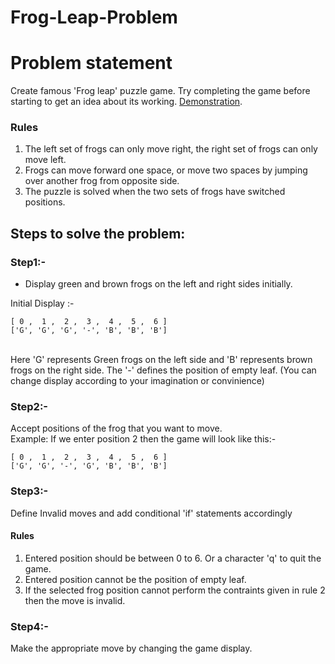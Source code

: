 # Frog-Leap-Problem

# Problem statement

Create famous 'Frog leap' puzzle game. Try completing the game before starting to get an idea about its working.
[Demonstration](https://www.neok12.com/games/leap-froggies/leap-froggies.htm).


### Rules ###
1. The left set of frogs can only move right, the right set of frogs can only move left.
2. Frogs can move forward one space, or move two spaces by jumping over another frog from opposite side.
3. The puzzle is solved when the two sets of frogs have switched positions.


## Steps to solve the problem:
### Step1:-
- Display green and brown frogs on the left and right sides initially.

Initial Display :-  
```
[ 0 ,  1 ,  2 ,  3 ,  4 ,  5 ,  6 ]
['G', 'G', 'G', '-', 'B', 'B', 'B']
```
<br>
Here 'G' represents Green frogs on the left side and 'B' represents brown frogs on the right side. The '-' defines the position of empty leaf.
(You can change display according to your imagination or convinience)

### Step2:-
Accept positions of the frog that you want to move.<br>
Example: If we enter position 2 then the game will look like this:-
```
[ 0 ,  1 ,  2 ,  3 ,  4 ,  5 ,  6 ]
['G', 'G', '-', 'G', 'B', 'B', 'B']
```

### Step3:- ###
Define Invalid moves and add conditional 'if' statements accordingly
#### Rules
1. Entered position should be between 0 to 6. Or a character 'q' to quit the game.
2. Entered position cannot be the position of empty leaf.
3. If the selected frog position cannot perform the contraints given in rule 2 then the move is invalid.

### Step4:-
Make the appropriate move by changing the game display.

